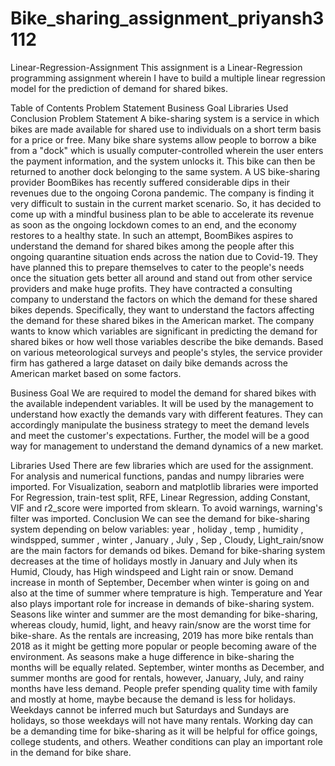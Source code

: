 # Bike_sharing_assignment_priyansh3112

Linear-Regression-Assignment This assignment is a Linear-Regression programming assignment wherein I have to build a multiple linear regression model for the prediction of demand for shared bikes.

Table of Contents Problem Statement Business Goal Libraries Used Conclusion Problem Statement A bike-sharing system is a service in which bikes are made available for shared use to individuals on a short term basis for a price or free. Many bike share systems allow people to borrow a bike from a "dock" which is usually computer-controlled wherein the user enters the payment information, and the system unlocks it. This bike can then be returned to another dock belonging to the same system. A US bike-sharing provider BoomBikes has recently suffered considerable dips in their revenues due to the ongoing Corona pandemic. The company is finding it very difficult to sustain in the current market scenario. So, it has decided to come up with a mindful business plan to be able to accelerate its revenue as soon as the ongoing lockdown comes to an end, and the economy restores to a healthy state. In such an attempt, BoomBikes aspires to understand the demand for shared bikes among the people after this ongoing quarantine situation ends across the nation due to Covid-19. They have planned this to prepare themselves to cater to the people's needs once the situation gets better all around and stand out from other service providers and make huge profits. They have contracted a consulting company to understand the factors on which the demand for these shared bikes depends. Specifically, they want to understand the factors affecting the demand for these shared bikes in the American market. The company wants to know which variables are significant in predicting the demand for shared bikes or how well those variables describe the bike demands. Based on various meteorological surveys and people's styles, the service provider firm has gathered a large dataset on daily bike demands across the American market based on some factors.

Business Goal We are required to model the demand for shared bikes with the available independent variables. It will be used by the management to understand how exactly the demands vary with different features. They can accordingly manipulate the business strategy to meet the demand levels and meet the customer's expectations. Further, the model will be a good way for management to understand the demand dynamics of a new market.

Libraries Used There are few libraries which are used for the assignment. For analysis and numerical functions, pandas and numpy libraries were imported. For Visualization, seaborn and matplotlib libraries were imported For Regression, train-test split, RFE, Linear Regression, adding Constant, VIF and r2_score were imported from sklearn. To avoid warnings, warning's filter was imported. Conclusion We can see the demand for bike-sharing system depending on below variables: year , holiday , temp , humidity , windspped, summer , winter , January , July , Sep , Cloudy, Light_rain/snow are the main factors for demands od bikes. Demand for bike-sharing system decreases at the time of holidays mostly in January and July when its Humid, Cloudy, has High windspeed and Light rain or snow. Demand increase in month of September, December when winter is going on and also at the time of summer where temprature is high. Temperature and Year also plays important role for increase in demands of bike-sharing system. Seasons like winter and summer are the most demanding for bike-sharing, whereas cloudy, humid, light, and heavy rain/snow are the worst time for bike-share. As the rentals are increasing, 2019 has more bike rentals than 2018 as it might be getting more popular or people becoming aware of the environment. As seasons make a huge difference in bike-sharing the months will be equally related. September, winter months as December, and summer months are good for rentals, however, January, July, and rainy months have less demand. People prefer spending quality time with family and mostly at home, maybe because the demand is less for holidays. Weekdays cannot be inferred much but Saturdays and Sundays are holidays, so those weekdays will not have many rentals. Working day can be a demanding time for bike-sharing as it will be helpful for office goings, college students, and others. Weather conditions can play an important role in the demand for bike share.
